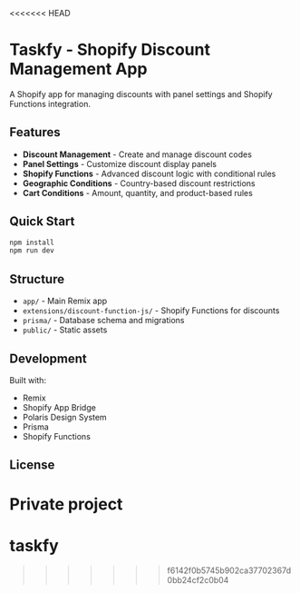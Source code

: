 <<<<<<< HEAD
# Taskfy - Shopify Discount Management App

A Shopify app for managing discounts with panel settings and Shopify Functions integration.

## Features

- **Discount Management** - Create and manage discount codes
- **Panel Settings** - Customize discount display panels
- **Shopify Functions** - Advanced discount logic with conditional rules
- **Geographic Conditions** - Country-based discount restrictions
- **Cart Conditions** - Amount, quantity, and product-based rules

## Quick Start

```bash
npm install
npm run dev
```

## Structure

- `app/` - Main Remix app
- `extensions/discount-function-js/` - Shopify Functions for discounts
- `prisma/` - Database schema and migrations
- `public/` - Static assets

## Development

Built with:
- Remix
- Shopify App Bridge
- Polaris Design System
- Prisma
- Shopify Functions

## License

Private project 
=======
# taskfy
>>>>>>> f6142f0b5745b902ca37702367d0bb24cf2c0b04
